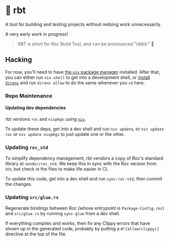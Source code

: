 # 🐸 rbt

A tool for building and testing projects without redoing work unnecessarily.

A very early work in progress!

> RBT is short for Roc Build Tool, and can be pronounced "ribbit." 🐸

## Hacking

For now, you'll need to have [the `nix` package manager](https://nixos.org/download.html) installed.
After that, you can either run `nix-shell` to get into a development shell, or [install `direnv`](https://direnv.net/) and run `direnv allow` to do the same whenever you `cd` here.

### Repo Maintenance

#### Updating dev dependencies

rbt versions `roc` and `nixpkgs` using [`niv`](https://github.com/nmattia/niv).

To update these deps, get into a dev shell and run `niv update`, or `niv update roc` or `niv update nixpkgs` to just update one or the other.

### Updating `roc_std`

To simplify dependency management, rbt vendors a copy of Roc's standard library at `vendor/roc_std`.
We keep this in sync with the Roc version from niv, but check in the files to make life easier in CI.

To update this code, get into a dev shell and run `sync-roc-std`, then commit the changes.

### Updating `src/glue.rs`

Regenerate bindings between Roc (whose entrypoint is `Package-Config.roc`) and `src/glue.rs` by running `sync-glue` from a dev shell.

If everything compiles and works, then fix any Clippy errors that have shown up in the generated code, probably by putting a `#![allow(clippy)]` directive at the top of the file.
